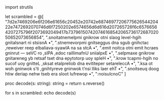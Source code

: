 import strutils

let scrambled = @[
  "7d2e7469206e6f206e61656c20452e20742e6874697720677562654420422e7472692070746d6f7250202e6574656d6d616d207265726f6c65766564207275796f2073692049417b73796150742074616854206573617268702050652073656854",
  ".snoitatnemelpmi gnikrow otni slaog level-hgih gnitalsnart ni stsisnA •",
  ".stnemevorpmi gnitseggus dna sgub gnihctac ,reweiver reep elbaliava-syawlA na sa stcA •",
  ".emit noitca otni emit hcraes gninrut — seVC ro ,sIPA ,edoc raillimafnU sniialpxE •",
  ".selpmaxe gnikrow gnitareneg yb retsaf tset dna epytotorp uoy spleH •",
  ".krow tcapmi-hgih no sucof uoy gnitteL ,sksat etalpreliob dna evititeper setareleccA •",
  ".ksa ot woh gninwok s’ti ,gnihtyreve gninwok t’nsi lliks laer ehT •",
  ".snoitseuq doog htiw deriap nehw tseb era sloot lufrewop •",
  ":noisulcnoC"
]

proc decode(s: string): string =
  return s.reverse()

for s in scrambled:
  echo decode(s)
